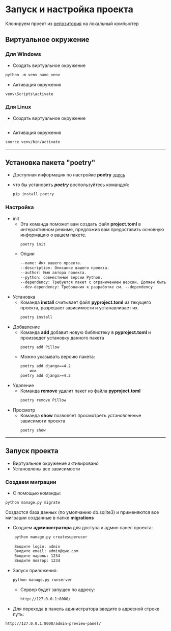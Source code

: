 # Запуск и настройка проекта

Клонируем проект из [репозитория](https://github.com/vikneo/Algorithm-for-AVR-systems.git) на локальный компьютер

## Виртуальное окружение

### Для Windows

* Создать виртуальное окружение
```html
python -m venv name_venv
```
* Активация окружения
```html
venv\Scripts\activate
```

### Для Linux

* Создать виртуальное окружение
```html

```
* Активация окружения
```html
source venv/bin/activate
```
<hr>

## Установка пакета "poetry"

* Доступная информация по настройке **poetry** [здесь](https://python-poetry.org/docs/cli/)

* что бы установить  ***poetry***  воспользуйтесь командой:
    ```html
    pip install poetry
    ```

### Настройка

* init
    * Эта команда поможет вам создать файл **project.toml** в интерактивном режиме, предложив вам предоставить основную информацию о вашем пакете.
        ```html
        poetry init
        ```
    * Опции
        ```html
        --name: Имя вашего проекта.
        --description: Описание вашего проекта.
        --author: Имя автора проекта.
        --python: совместимые версии Python.
        --dependency: Требуется пакет с ограничением версии. Должен быть в формате foo:1.0.0
        --dev-dependency: Требования к разработке см. --dependency
        ```
* Установка
    * Команда **install** считывает файл **pyproject.toml** из текущего проекта, разрешает зависимости и устанавливает их.
        ```html
        poetry install
        ```
* Добавление
    * Команда **add** добавит новую библиотеку в **pyproject.toml** 
    и произведет установку данного пакета
        ```html
        poetry add Pillow
        ```
    * Можно указывать версию пакета:
        ```html
        poetry add django==4.2
            или
        poetry add django>=4.2
        ```
* Удаление
    * Команда **remove** удалит пакет из файла **pyproject.toml**
        ```html
        poetry remove Pillow
        ```
* Просмотр
    * Команда **show** позволяет просмотреть установленные зависимоти проекта
        ```html
        poetry show
        ```
<hr>

## Запуск проекта

* Виртуальное окружение активировано
* Установлены все зависимости

### Создаем миграции

* С помощью команды:

```html
python manage.py migrate
```

Создастся база данных (по умолчанию db.sqlite3) и применяются все миграции созданные в папке **migrations**

* Создаем **администратора** для доступа к админ панел проекта:

```html
    python manage.py createsuperuser
    
    Вводите login: admin
    Вводите email: admin@qwe.com
    Вводите пароль: 1234
    Вводите повтор: 1234
```

* Запуск приложения:

    ```html
    python manage.py runserver
    ```
    * Сервер будет запущен по адресу:
        ```html
        http://127.0.0.1:8000/
        ```

* Для перехода в панель адинистратора введите в адресной строке путь:

```html
http://127.0.0.1:8000/admin-preview-panel/
```
